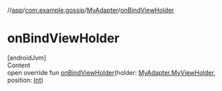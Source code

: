 //[app](../../index.md)/[com.example.gossip](../index.md)/[MyAdapter](index.md)/[onBindViewHolder](on-bind-view-holder.md)



# onBindViewHolder  
[androidJvm]  
Content  
open override fun [onBindViewHolder](on-bind-view-holder.md)(holder: [MyAdapter.MyViewHolder](-my-view-holder/index.md), position: [Int](https://kotlinlang.org/api/latest/jvm/stdlib/kotlin/-int/index.html))  



